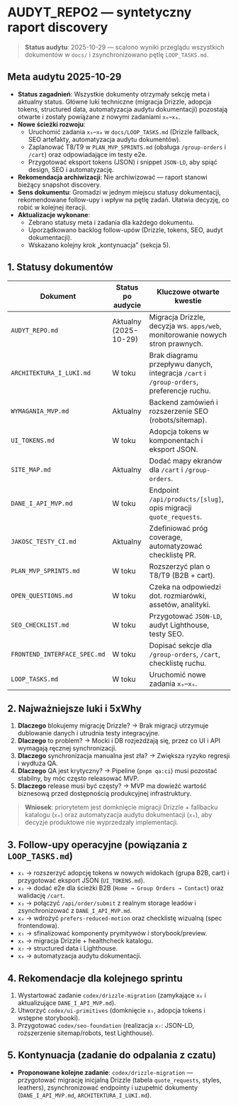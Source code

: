 # AUDYT_REPO2 — syntetyczny raport discovery

> **Status audytu**: 2025-10-29 — scalono wyniki przeglądu wszystkich dokumentów w `docs/` i zsynchronizowano pętlę `LOOP_TASKS.md`.

## Meta audytu 2025-10-29
- **Status zagadnień**: Wszystkie dokumenty otrzymały sekcję meta i aktualny status. Główne luki techniczne (migracja Drizzle, adopcja tokens, structured data, automatyzacja audytu dokumentacji) pozostają otwarte i zostały powiązane z nowymi zadaniami `x₆`–`x₈`.
- **Nowe ścieżki rozwoju**:
  - Uruchomić zadania `x₆`–`x₈` w `docs/LOOP_TASKS.md` (Drizzle fallback, SEO artefakty, automatyzacja audytu dokumentów).
  - Zaplanować T8/T9 w `PLAN_MVP_SPRINTS.md` (obsługa `/group-orders` i `/cart`) oraz odpowiadające im testy e2e.
  - Przygotować eksport tokens (JSON) i snippet `JSON-LD`, aby spiąć design, SEO i automatyzację.
- **Rekomendacja archiwizacji**: Nie archiwizować — raport stanowi bieżący snapshot discovery.
- **Sens dokumentu**: Gromadzi w jednym miejscu statusy dokumentacji, rekomendowane follow-upy i wpływ na pętlę zadań. Ułatwia decyzję, co robić w kolejnej iteracji.
- **Aktualizacje wykonane**:
  - Zebrano statusy meta i zadania dla każdego dokumentu.
  - Uporządkowano backlog follow-upów (Drizzle, tokens, SEO, audyt dokumentacji).
  - Wskazano kolejny krok „kontynuacja” (sekcja 5).

## 1. Statusy dokumentów
| Dokument | Status po audycie | Kluczowe otwarte kwestie |
| --- | --- | --- |
| `AUDYT_REPO.md` | Aktualny (2025-10-29) | Migracja Drizzle, decyzja ws. `apps/web`, monitorowanie nowych stron prawnych. |
| `ARCHITEKTURA_I_LUKI.md` | W toku | Brak diagramu przepływu danych, integracja `/cart` i `/group-orders`, preferencje ruchu. |
| `WYMAGANIA_MVP.md` | Aktualny | Backend zamówień i rozszerzenie SEO (robots/sitemap). |
| `UI_TOKENS.md` | W toku | Adopcja tokens w komponentach i eksport JSON. |
| `SITE_MAP.md` | Aktualny | Dodać mapy ekranów dla `/cart` i `/group-orders`. |
| `DANE_I_API_MVP.md` | W toku | Endpoint `/api/products/[slug]`, opis migracji `quote_requests`. |
| `JAKOSC_TESTY_CI.md` | Aktualny | Zdefiniować próg coverage, automatyzować checklistę PR. |
| `PLAN_MVP_SPRINTS.md` | W toku | Rozszerzyć plan o T8/T9 (B2B + cart). |
| `OPEN_QUESTIONS.md` | W toku | Czeka na odpowiedzi dot. rozmiarówki, assetów, analityki. |
| `SEO_CHECKLIST.md` | W toku | Przygotować `JSON-LD`, audyt Lighthouse, testy SEO. |
| `FRONTEND_INTERFACE_SPEC.md` | W toku | Dopisać sekcje dla `/group-orders`, `/cart`, checklistę ruchu. |
| `LOOP_TASKS.md` | W toku | Uruchomić nowe zadania `x₆`–`x₈`. |

## 2. Najważniejsze luki i 5xWhy
1. **Dlaczego** blokujemy migrację Drizzle? → Brak migracji utrzymuje dublowanie danych i utrudnia testy integracyjne.
2. **Dlaczego** to problem? → Mocki i DB rozjeżdżają się, przez co UI i API wymagają ręcznej synchronizacji.
3. **Dlaczego** synchronizacja manualna jest zła? → Zwiększa ryzyko regresji i wydłuża QA.
4. **Dlaczego** QA jest krytyczny? → Pipeline (`pnpm qa:ci`) musi pozostać stabilny, by móc często releasować MVP.
5. **Dlaczego** release musi być częsty? → MVP ma dowieźć wartość biznesową przed dostępnością produkcyjnej infrastruktury.

> **Wniosek**: priorytetem jest domknięcie migracji Drizzle + fallbacku katalogu (`x₆`) oraz automatyzacja audytu dokumentacji (`x₈`), aby decyzje produktowe nie wyprzedzały implementacji.

## 3. Follow-upy operacyjne (powiązania z `LOOP_TASKS.md`)
- `x₁` → rozszerzyć adopcję tokens w nowych widokach (grupa B2B, cart) i przygotować eksport JSON (`UI_TOKENS.md`).
- `x₂` → dodać e2e dla ścieżki B2B (`Home → Group Orders → Contact`) oraz walidację `/cart`.
- `x₃` → połączyć `/api/order/submit` z realnym storage leadów i zsynchronizować z `DANE_I_API_MVP.md`.
- `x₄` → wdrożyć `prefers-reduced-motion` oraz checklistę wizualną (spec frontendowa).
- `x₅` → sfinalizować komponenty prymitywów i storybook/preview.
- `x₆` → migracja Drizzle + healthcheck katalogu.
- `x₇` → structured data i Lighthouse.
- `x₈` → automatyzacja audytu dokumentacji.

## 4. Rekomendacje dla kolejnego sprintu
1. Wystartować zadanie `codex/drizzle-migration` (zamykające `x₆` i aktualizujące `DANE_I_API_MVP.md`).
2. Utworzyć `codex/ui-primitives` (domknięcie `x₅`, adopcja tokens i wstępne storybooki).
3. Przygotować `codex/seo-foundation` (realizacja `x₇`: JSON-LD, rozszerzenie sitemap/robots, test Lighthouse).

## 5. Kontynuacja (zadanie do odpalania z czatu)
- **Proponowane kolejne zadanie**: `codex/drizzle-migration` — przygotować migrację inicjalną Drizzle (tabela `quote_requests`, styles, leathers), zsynchronizować endpointy i uzupełnić dokumenty (`DANE_I_API_MVP.md`, `ARCHITEKTURA_I_LUKI.md`).
